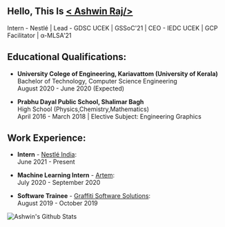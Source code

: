 <!--
**ashwinraj-in/ashwinraj-in** is a ✨ _special_ ✨ repository because its `README.md` (this file) appears on your GitHub profile.

Here are some ideas to get you started:

- 🔭 I’m currently working on ...
- 🌱 I’m currently learning ...
- 👯 I’m looking to collaborate on ...
- 🤔 I’m looking for help with ...
- 💬 Ask me about ...
- 📫 How to reach me: ...
- 😄 Pronouns: ...
- ⚡ Fun fact: ...
-->

## Hello, This Is [< Ashwin Raj/>](https://ashwinraj-in.github.io) 
Intern - Nestlé | Lead - GDSC UCEK | GSSoC'21 | CEO - IEDC UCEK | GCP Facilitator | α-MLSA'21
<br />

## Educational Qualifications:
- **University Colege of Engineering, Kariavattom (University of Kerala)**</br>Bachelor of Technology, Computer Science Engineering</br>August 2020 - June 2020 (Expected)

- **Prabhu Dayal Public School, Shalimar Bagh**</br>High School (Physics,Chemistry,Mathematics)</br>April 2016 - March 2018 | Elective Subject: Engineering Graphics

## Work Experience:
- **Intern** - [Nestlé India](https://www.nestle.in/):</br>June 2021 - Present

- **Machine Learning Intern** - [Artem](https://artem.energy/):</br>July 2020 - September 2020

- **Software Trainee** - [Graffiti Software Solutions](http://www.graffititechnologies.com/):</br>August 2019 - October 2019

![Ashwin's Github Stats](https://github-readme-stats.vercel.app/api?username=ashwinraj-in&show_icons=true&hide_border=true)
